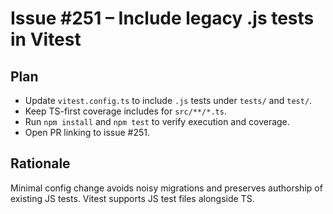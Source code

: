 # Issue #251 – Include legacy .js tests in Vitest

## Plan
- Update `vitest.config.ts` to include `.js` tests under `tests/` and `test/`.
- Keep TS-first coverage includes for `src/**/*.ts`.
- Run `npm install` and `npm test` to verify execution and coverage.
- Open PR linking to issue #251.

## Rationale
Minimal config change avoids noisy migrations and preserves authorship of existing JS tests. Vitest supports JS test files alongside TS.
